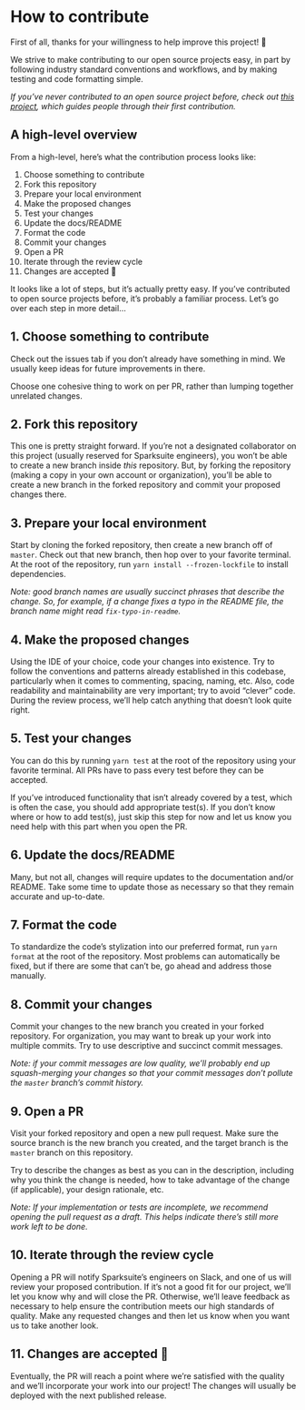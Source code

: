 # How to contribute

First of all, thanks for your willingness to help improve this project! 🎉

We strive to make contributing to our open source projects easy, in part by following industry standard conventions and workflows, and by making testing and code formatting simple.

_If you’ve never contributed to an open source project before, check out [this project](https://github.com/firstcontributions/first-contributions), which guides people through their first contribution._

## A high-level overview

From a high-level, here’s what the contribution process looks like:

1. Choose something to contribute
1. Fork this repository
1. Prepare your local environment
1. Make the proposed changes
1. Test your changes
1. Update the docs/README
1. Format the code
1. Commit your changes
1. Open a PR
1. Iterate through the review cycle
1. Changes are accepted 🚀

It looks like a lot of steps, but it’s actually pretty easy. If you’ve contributed to open source projects before, it’s probably a familiar process. Let’s go over each step in more detail…

## 1. Choose something to contribute

Check out the issues tab if you don’t already have something in mind. We usually keep ideas for future improvements in there.

Choose one cohesive thing to work on per PR, rather than lumping together unrelated changes.

## 2. Fork this repository

This one is pretty straight forward. If you’re not a designated collaborator on this project (usually reserved for Sparksuite engineers), you won’t be able to create a new branch inside _this_ repository. But, by forking the repository (making a copy in your own account or organization), you’ll be able to create a new branch in the forked repository and commit your proposed changes there.

## 3. Prepare your local environment

Start by cloning the forked repository, then create a new branch off of `master`. Check out that new branch, then hop over to your favorite terminal. At the root of the repository, run `yarn install --frozen-lockfile` to install dependencies.

_Note: good branch names are usually succinct phrases that describe the change. So, for example, if a change fixes a typo in the README file, the branch name might read `fix-typo-in-readme`._

## 4. Make the proposed changes

Using the IDE of your choice, code your changes into existence. Try to follow the conventions and patterns already established in this codebase, particularly when it comes to commenting, spacing, naming, etc. Also, code readability and maintainability are very important; try to avoid “clever” code. During the review process, we’ll help catch anything that doesn’t look quite right.

## 5. Test your changes

You can do this by running `yarn test` at the root of the repository using your favorite terminal. All PRs have to pass every test before they can be accepted.

If you’ve introduced functionality that isn’t already covered by a test, which is often the case, you should add appropriate test(s). If you don’t know where or how to add test(s), just skip this step for now and let us know you need help with this part when you open the PR.

## 6. Update the docs/README

Many, but not all, changes will require updates to the documentation and/or README. Take some time to update those as necessary so that they remain accurate and up-to-date.

## 7. Format the code

To standardize the code’s stylization into our preferred format, run `yarn format` at the root of the repository. Most problems can automatically be fixed, but if there are some that can’t be, go ahead and address those manually.

## 8. Commit your changes

Commit your changes to the new branch you created in your forked repository. For organization, you may want to break up your work into multiple commits. Try to use descriptive and succinct commit messages.

_Note: if your commit messages are low quality, we’ll probably end up squash-merging your changes so that your commit messages don’t pollute the `master` branch’s commit history._

## 9. Open a PR

Visit your forked repository and open a new pull request. Make sure the source branch is the new branch you created, and the target branch is the `master` branch on this repository.

Try to describe the changes as best as you can in the description, including why you think the change is needed, how to take advantage of the change (if applicable), your design rationale, etc.

_Note: If your implementation or tests are incomplete, we recommend opening the pull request as a draft. This helps indicate there’s still more work left to be done._

## 10. Iterate through the review cycle

Opening a PR will notify Sparksuite’s engineers on Slack, and one of us will review your proposed contribution. If it’s not a good fit for our project, we’ll let you know why and will close the PR. Otherwise, we’ll leave feedback as necessary to help ensure the contribution meets our high standards of quality. Make any requested changes and then let us know when you want us to take another look.

## 11. Changes are accepted 🚀

Eventually, the PR will reach a point where we’re satisfied with the quality and we’ll incorporate your work into our project! The changes will usually be deployed with the next published release.
